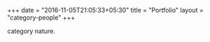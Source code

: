 +++
date = "2016-11-05T21:05:33+05:30"
title = "Portfolio"
layout = "category-people"
+++



category nature.